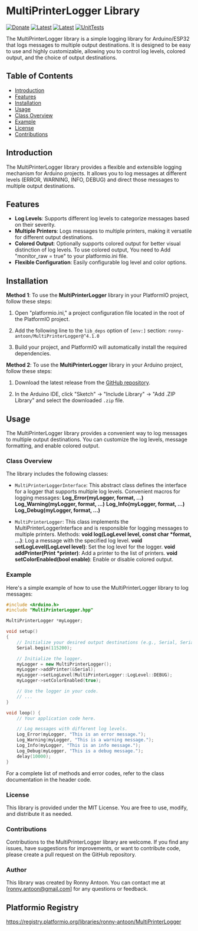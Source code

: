 # MultiPrinterLogger Library

[![Donate](https://img.shields.io/badge/Donate-PayPal-green.svg)](https://www.paypal.com/donate/?hosted_button_id=BACPRJTAU4G4E)
[![Latest](https://img.shields.io/github/v/tag/ronny-antoon/MultiPrinterLogger?color=red&label=last+release)](https://github.com/ronny-antoon/MultiPrinterLogger/releases)
[![Latest](https://badges.registry.platformio.org/packages/ronny-antoon/library/MultiPrinterLogger.svg)](https://registry.platformio.org/libraries/ronny-antoon/MultiPrinterLogger)
[![UnitTests](https://github.com/ronny-antoon/MultiPrinterLogger/actions/workflows/build-and-test-embeded.yaml/badge.svg)](https://github.com/ronny-antoon/MultiPrinterLogger/actions/workflows/build-and-test-embeded.yaml)

The MultiPrinterLogger library is a simple logging library for Arduino/ESP32 that logs messages to multiple output destinations. It is designed to be easy to use and highly customizable, allowing you to control log levels, colored output, and the choice of output destinations.

## Table of Contents
- [Introduction](#introduction)
- [Features](#features)
- [Installation](#installation)
- [Usage](#usage)
- [Class Overview](#class-overview)
- [Example](#example)
- [License](#license)
- [Contributions](#contributions)

## Introduction

The MultiPrinterLogger library provides a flexible and extensible logging mechanism for Arduino projects. It allows you to log messages at different levels (ERROR, WARNING, INFO, DEBUG) and direct those messages to multiple output destinations.

## Features
- **Log Levels**: Supports different log levels to categorize messages based on their severity.
- **Multiple Printers**: Logs messages to multiple printers, making it versatile for different output destinations.
- **Colored Output**: Optionally supports colored output for better visual distinction of log levels. To use colored output, You need to Add "monitor_raw = true" to your platformio.ini file.
- **Flexible Configuration**: Easily configurable log level and color options.

## Installation

**Method 1**:
To use the **MultiPrinterLogger** library in your PlatformIO project, follow these steps:

1. Open "platformio.ini," a project configuration file located in the root of the PlatformIO project.

2. Add the following line to the `lib_deps` option of `[env:]` section:
   `ronny-antoon/MultiPrinterLogger@^4.1.0`

3. Build your project, and PlatformIO will automatically install the required dependencies.

**Method 2**:
To use the **MultiPrinterLogger** library in your Arduino project, follow these steps:

1. Download the latest release from the [GitHub repository](https://github.com/ronny-antoon/MultiPrinterLogger).

2. In the Arduino IDE, click "Sketch" -> "Include Library" -> "Add .ZIP Library" and select the downloaded `.zip` file.

## Usage

The MultiPrinterLogger library provides a convenient way to log messages to multiple output destinations. You can customize the log levels, message formatting, and enable colored output.

### Class Overview

The library includes the following classes:
- `MultiPrinterLoggerInterface`: This abstract class defines the interface for a logger that supports multiple log levels.
Convenient macros for logging messages:
**Log_Error(myLogger, format, ...)**
**Log_Warning(myLogger, format, ...)**
**Log_Info(myLogger, format, ...)**
**Log_Debug(myLogger, format, ...)**

- `MultiPrinterLogger`: This class implements the MultiPrinterLoggerInterface and is responsible for logging messages to multiple printers.
Methods:
**void log(LogLevel level, const char *format, ...)**: Log a message with the specified log level.
**void setLogLevel(LogLevel level)**: Set the log level for the logger.
**void addPrinter(Print *printer)**: Add a printer to the list of printers.
**void setColorEnabled(bool enable)**: Enable or disable colored output.

### Example

Here's a simple example of how to use the MultiPrinterLogger library to log messages:

```cpp
#include <Arduino.h>
#include "MultiPrinterLogger.hpp"

MultiPrinterLogger *myLogger;

void setup()
{
    // Initialize your desired output destinations (e.g., Serial, Serial1, etc.).
    Serial.begin(115200);

    // Initialize the logger.
    myLogger = new MultiPrinterLogger();
    myLogger->addPrinter(&Serial);
    myLogger->setLogLevel(MultiPrinterLogger::LogLevel::DEBUG);
    myLogger->setColorEnabled(true);

    // Use the logger in your code.
    // ...
}

void loop() {
    // Your application code here.

    // Log messages with different log levels.
    Log_Error(myLogger, "This is an error message.");
    Log_Warning(myLogger, "This is a warning message.");
    Log_Info(myLogger, "This is an info message.");
    Log_Debug(myLogger, "This is a debug message.");
    delay(10000);
}
```

For a complete list of methods and error codes, refer to the class documentation in the header code.

### License

This library is provided under the MIT License. You are free to use, modify, and distribute it as needed.

### Contributions

Contributions to the MultiPrinterLogger library are welcome. If you find any issues, have suggestions for improvements, or want to contribute code, please create a pull request on the GitHub repository.

### Author

This library was created by Ronny Antoon. You can contact me at [ronny.antoon@gmail.com] for any questions or feedback.

## Platformio Registry

https://registry.platformio.org/libraries/ronny-antoon/MultiPrinterLogger